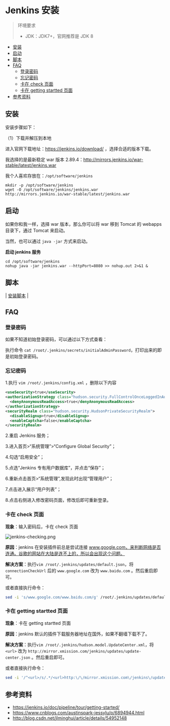 # Jenkins 安装

> 环境要求
>
> - JDK：JDK7+，官网推荐是 JDK 8

<!-- TOC depthFrom:2 depthTo:3 -->

- [安装](#安装)
- [启动](#启动)
- [脚本](#脚本)
- [FAQ](#faq)
    - [登录密码](#登录密码)
    - [忘记密码](#忘记密码)
    - [卡在 check 页面](#卡在-check-页面)
    - [卡在 getting startted 页面](#卡在-getting-startted-页面)
- [参考资料](#参考资料)

<!-- /TOC -->

## 安装

安装步骤如下：

（1）下载并解压到本地

进入官网下载地址：https://jenkins.io/download/ ，选择合适的版本下载。

我选择的是最新稳定 war 版本 2.89.4：http://mirrors.jenkins.io/war-stable/latest/jenkins.war

我个人喜欢存放在：`/opt/software/jenkins`

```
mkdir -p /opt/software/jenkins
wget -O /opt/software/jenkins/jenkins.war http://mirrors.jenkins.io/war-stable/latest/jenkins.war
```

## 启动

如果你和我一样，选择 war 版本，那么你可以将 war 移到 Tomcat 的 webapps 目录下，通过 Tomcat 来启动。

当然，也可以通过 `java -jar` 方式来启动。

**启动 jenkins 服务**

```
cd /opt/software/jenkins
nohup java -jar jenkins.war --httpPort=8080 >> nohup.out 2>&1 &
```

## 脚本

| [安装脚本](https://github.com/dunwu/OS/tree/master/codes/deploy/tool/jenkins) |

## FAQ

### 登录密码

如果不知道初始登录密码，可以通过以下方式查看：

执行命令 `cat /root/.jenkins/secrets/initialAdminPassword`，打印出来的即是初始登录密码。

### 忘记密码

1.执行 `vim /root/.jenkins/config.xml` ，删除以下内容

```xml
<useSecurity>true</useSecurity>
<authorizationStrategy class="hudson.security.FullControlOnceLoggedInAuthorizationStrategy">
  <denyAnonymousReadAccess>true</denyAnonymousReadAccess>
</authorizationStrategy>
<securityRealm class="hudson.security.HudsonPrivateSecurityRealm">
  <disableSignup>true</disableSignup>
  <enableCaptcha>false</enableCaptcha>
</securityRealm>
```

2.重启 Jenkins 服务；

3.进入首页>“系统管理”>“Configure Global Security”；

4.勾选“启用安全”；

5.点选“Jenkins 专有用户数据库”，并点击“保存”；

6.重新点击首页>“系统管理”,发现此时出现“管理用户”；

7.点击进入展示“用户列表”；

8.点击右侧进入修改密码页面，修改后即可重新登录。

### 卡在 check 页面

**现象**：输入密码后，卡在 check 页面

![jenkins-checking.png](images/jenkins-checking.png)

**原因**：jenkins 在安装插件前总是尝试连接 www.google.com，来判断网络是否连通。谷歌的网站在大陆是连不上的，所以会出现这个问题。

**解决方案**：执行`vim /root/.jenkins/updates/default.json`，将 `connectionCheckUrl` 后的 `www.google.com` 改为 `www.baidu.com` 。然后重启即可。

或者直接执行命令：

```sh
sed -i 's/www.google.com/www.baidu.com/g' /root/.jenkins/updates/default.json
```

### 卡在 getting startted 页面

**现象**：卡在 getting startted 页面

**原因**：jenkins 默认的插件下载服务器地址在国外，如果不翻墙下载不了。

**解决方案**：执行`vim /root/.jenkins/hudson.model.UpdateCenter.xml`，将 `<url>` 改为 `http://mirror.xmission.com/jenkins/updates/update-center.json` 。然后重启即可。

或者直接执行命令：

```sh
sed -i '/^<url>/s/.*/<url>http:\/\/mirror.xmission.com\/jenkins\/updates\/update-center.json<\/url>/g' /root/.jenkins/hudson.model.UpdateCenter.xml
```

## 参考资料

- https://jenkins.io/doc/pipeline/tour/getting-started/
- https://www.cnblogs.com/austinspark-jessylu/p/6894944.html
- http://blog.csdn.net/jlminghui/article/details/54952148
